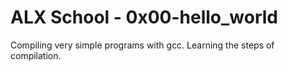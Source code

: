 # ALX School - 0x00-hello_world
Compiling very simple programs with gcc. Learning the steps of compilation.

